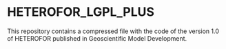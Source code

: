 # HETEROFOR_LGPL_PLUS
This repository contains a compressed file with the code of the version 1.0 of HETEROFOR published in Geoscientific Model Development.
